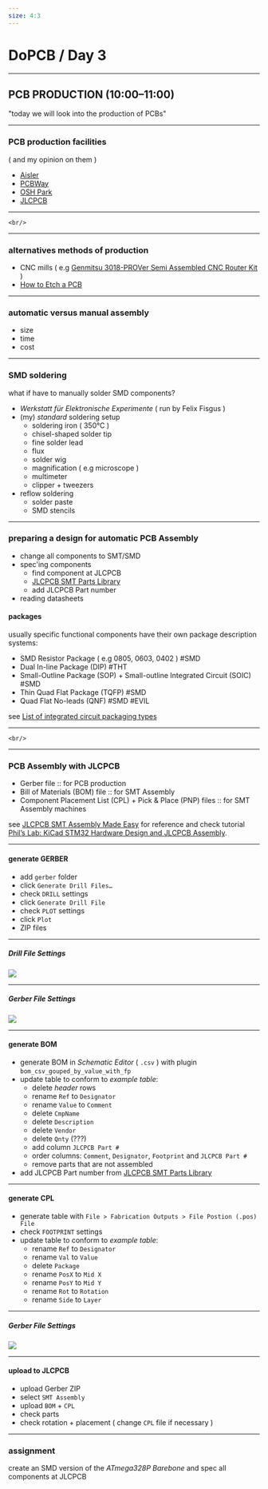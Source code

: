 ```yaml
---
size: 4:3
---
```


# DoPCB / Day 3

---

## PCB PRODUCTION (10:00–11:00)

"today we will look into the production of PCBs"

---

### PCB production facilities 

( and my opinion on them )

- [Aisler](https://go.aisler.net/)
- [PCBWay](https://www.pcbway.com)
- [OSH Park](https://oshpark.com)
- [JLCPCB](https://jlcpcb.com)

---

`<br/>`

---

### alternatives methods of production

- CNC mills ( e.g [Genmitsu 3018-PROVer Semi Assembled CNC Router Kit](https://www.sainsmart.com/products/sainsmart-genmitsu-cnc-router-3018-prover-kit) )
- [How to Etch a PCB](https://www.instructables.com/How-to-Etch-a-PCB/)

---

### automatic versus manual assembly

- size
- time
- cost

---

### SMD soldering

what if have to manually solder SMD components?

- *Werkstatt für Elektronische Experimente* ( run by Felix Fisgus )
- (my) *standard* soldering setup
    - soldering iron ( 350°C )
    - chisel-shaped solder tip
    - fine solder lead
    - flux
    - solder wig
    - magnification ( e.g microscope )
    - multimeter
    - clipper + tweezers
- reflow soldering
    - solder paste
    - SMD stencils

---

### preparing a design for automatic PCB Assembly

- change all components to SMT/SMD
- spec'ing components
    - find component at JLCPCB
    - [JLCPCB SMT Parts Library](https://jlcpcb.com/parts)
    - add JLCPCB Part number 
- reading datasheets

#### packages

usually specific functional components have their own package description systems:

- SMD Resistor Package ( e.g 0805, 0603, 0402 ) #SMD
- Dual In-line Package (DIP) #THT
- Small-Outline Package (SOP) + Small-outline Integrated Circuit (SOIC) #SMD
- Thin Quad Flat Package (TQFP) #SMD
- Quad Flat No-leads (QNF) #SMD #EVIL

see [List of integrated circuit packaging types](https://en.wikipedia.org/wiki/List_of_integrated_circuit_packaging_types)

---

`<br/>`

---

### PCB Assembly with JLCPCB

- Gerber file :: for PCB production
- Bill of Materials (BOM) file :: for SMT Assembly
- Component Placement List (CPL) + Pick & Place (PNP) files :: for SMT Assembly machines

see [JLCPCB SMT Assembly Made Easy](https://jlcpcb.com/smt-assembly) for reference and check tutorial [Phil’s Lab: KiCad STM32 Hardware Design and JLCPCB Assembly](https://youtu.be/t5phi3nT8OU?t=8320).

---

#### generate GERBER

- add `gerber` folder
- click `Generate Drill Files…`
- check `DRILL` settings 
- click `Generate Drill File`
- check `PLOT` settings
- click `Plot`
- ZIP files

---

##### Drill File Settings

![](./resources/DRILL-settings.png)

---

##### Gerber File Settings

![](./resources/PLOT-settings.png)

---

#### generate BOM

- generate BOM in *Schematic Editor* ( `.csv` ) with plugin `bom_csv_gouped_by_value_with_fp`
- update table to conform to *example table*:
    - delete *header* rows
    - rename `Ref` to `Designator`
    - rename `Value` to `Comment`
    - delete `CmpName`
    - delete `Description`
    - delete `Vendor`
    - delete `Qnty` (???)
    - add column `JLCPCB Part #`
    - order columns: `Comment`, `Designator`, `Footprint` and `JLCPCB Part #`
    - remove parts that are not assembled
- add JLCPCB Part number from [JLCPCB SMT Parts Library](https://jlcpcb.com/parts)

---

#### generate CPL

- generate table with `File > Fabrication Outputs > File Postion (.pos) File`
- check `FOOTPRINT` settings
- update table to conform to *example table*:
    - rename `Ref` to `Designator`
    - rename `Val` to `Value`
    - delete `Package`
    - rename `PosX` to `Mid X`
    - rename `PosY` to `Mid Y`
    - rename `Rot` to `Rotation`
    - rename `Side` to `Layer`

---

##### Gerber File Settings

![](./resources/FOOTPRINT-settings.png)

---

#### upload to JLCPCB

- upload Gerber ZIP
- select `SMT Assembly`
- upload `BOM` + `CPL`
- check parts
- check rotation + placement ( change `CPL` file if necessary )

---

### assignment

create an SMD version of the *ATmega328P Barebone* and spec all components at JLCPCB

